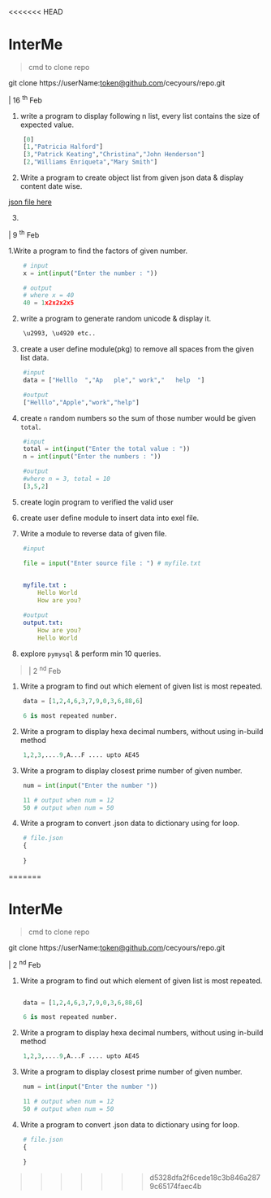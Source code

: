 <<<<<<< HEAD
# InterMe

>cmd to clone repo

git clone https://userName:token@github.com/cecyours/repo.git

| 16 <sup>th</sup> Feb

1. write a program to display following n list, every list contains the size of expected value.
```python
    [0]
    [1,"Patricia Halford"]
    [3,"Patrick Keating","Christina","John Henderson"]
    [2,"Williams Enriqueta","Mary Smith"]
```

2. Write a program to create object list from given json data & display content date wise.

[json file here](https://github.com/cecyours/PythonInternShipDjnagoFeb23/blob/main/json_code.json)


3.

| 9 <sup>th</sup> Feb

1.Write a program to find the factors of given number.

```python
    # input
    x = int(input("Enter the number : "))
```


```python
    # output
    # where x = 40
    40 = 1x2x2x2x5
```

2. write a program to generate random unicode & display it.

```python
    \u2993, \u4920 etc..
```

3. create a user define module(pkg)  to remove all spaces from the given list data.

```python
    #input
    data = ["Helllo  ","Ap   ple"," work","   help  "]
```
```python
    #output
    ["Helllo","Apple","work","help"]
```

4. create `n` random numbers so the sum of those number would be given ``total``.

```python
    #input
    total = int(input("Enter the total value : "))
    n = int(input("Enter the numbers : "))
```

```python
    #output
    #where n = 3, total = 10
    [3,5,2]
```

5. create login program to verified the valid user

6. create user define module to insert data into exel file.


7. Write a module to reverse data of given file.

```python
    #input

    file = input("Enter source file : ") # myfile.txt
    
```
```yml
    myfile.txt :
        Hello World
        How are you?
```
```yml
    #output
    output.txt:
        How are you?
        Hello World
```
8. explore `pymysql` & perform min 10 queries.

> | 2 <sup>nd</sup> Feb

1. Write a program to find out which element of given list is most repeated.

```python
    data = [1,2,4,6,3,7,9,0,3,6,88,6]
```
```python
    6 is most repeated number.
```

2. Write a program to display hexa decimal numbers, without using in-build method

```python
    1,2,3,....9,A...F .... upto AE45
```

3. Write a program to display closest prime number of given number.
```python
    num = int(input("Enter the number "))
```
```python
    11 # output when num = 12
    50 # output when num = 50

```
4. Write a program to convert .json data to dictionary using for loop.

```python
    # file.json
    {
           
    }
```

=======
# InterMe

>cmd to clone repo

git clone https://userName:token@github.com/cecyours/repo.git


| 2 <sup>nd</sup> Feb

1. Write a program to find out which element of given list is most repeated.

```python

    data = [1,2,4,6,3,7,9,0,3,6,88,6]
```
```python
    6 is most repeated number.
```

2. Write a program to display hexa decimal numbers, without using in-build method

```python
    1,2,3,....9,A...F .... upto AE45
```

3. Write a program to display closest prime number of given number.
```python
    num = int(input("Enter the number "))
```
```python
    11 # output when num = 12
    50 # output when num = 50

```
4. Write a program to convert .json data to dictionary using for loop.

```python
    # file.json
    {
           
    }
```

>>>>>>> d5328dfa2f6cede18c3b846a2879c65174faec4b
